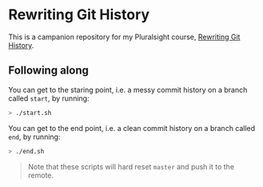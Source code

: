 # Rewriting Git History

This is a campanion repository for my Pluralsight course, [Rewriting Git History](https://www.pluralsight.com/courses/rewriting-git-history).

## Following along

You can get to the staring point, i.e. a messy commit history on a branch called `start`, by running:

```bash
> ./start.sh
```

You can get to the end point, i.e. a clean commit history on a branch called `end`, by running:

```bash
> ./end.sh
```

> Note that these scripts will hard reset `master` and push it to the remote.

